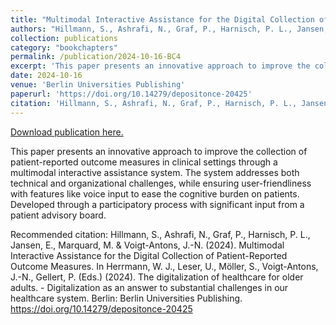 ```yaml
---
title: "Multimodal Interactive Assistance for the Digital Collection of Patient-Reported Outcome Measures"
authors: "Hillmann, S., Ashrafi, N., Graf, P., Harnisch, P. L., Jansen, E., Marquard, M. & Voigt-Antons, J.-N."
collection: publications
category: "bookchapters"
permalink: /publication/2024-10-16-BC4
excerpt: 'This paper presents an innovative approach to improve the collection of patient-reported outcome measures in clinical settings through a multimodal interactive assistance system. The system addresses both technical and organizational challenges, while ensuring user-friendliness with features like voice input to ease the cognitive burden on patients. Developed through a participatory process with significant input from a patient advisory board.'
date: 2024-10-16
venue: 'Berlin Universities Publishing'
paperurl: 'https://doi.org/10.14279/depositonce-20425'
citation: 'Hillmann, S., Ashrafi, N., Graf, P., Harnisch, P. L., Jansen, E., Marquard, M. &amp; Voigt-Antons, J.-N. (2024). Multimodal Interactive Assistance for the Digital Collection of Patient-Reported Outcome Measures. In Herrmann, W. J., Leser, U., Möller, S., Voigt-Antons, J.-N., Gellert, P. (Eds.) (2024). The digitalization of healthcare for older adults. - Digitalization as an answer to substantial challenges in our healthcare system. Berlin: Berlin Universities Publishing. https://doi.org/10.14279/depositonce-20425'
---
```


<a href='https://doi.org/10.14279/depositonce-20425'>Download publication here.</a>

This paper presents an innovative approach to improve the collection of patient-reported outcome measures in clinical settings through a multimodal interactive assistance system. The system addresses both technical and organizational challenges, while ensuring user-friendliness with features like voice input to ease the cognitive burden on patients. Developed through a participatory process with significant input from a patient advisory board.

Recommended citation: Hillmann, S., Ashrafi, N., Graf, P., Harnisch, P. L., Jansen, E., Marquard, M. & Voigt-Antons, J.-N. (2024). Multimodal Interactive Assistance for the Digital Collection of Patient-Reported Outcome Measures. In Herrmann, W. J., Leser, U., Möller, S., Voigt-Antons, J.-N., Gellert, P. (Eds.) (2024). The digitalization of healthcare for older adults. - Digitalization as an answer to substantial challenges in our healthcare system. Berlin: Berlin Universities Publishing. https://doi.org/10.14279/depositonce-20425